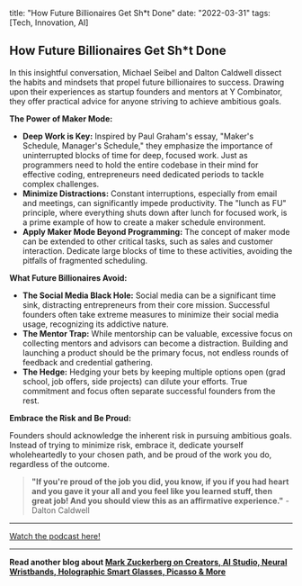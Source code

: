 

title: "How Future Billionaires Get Sh*t Done"
date: "2022-03-31"
tags: [Tech, Innovation, AI]


## How Future Billionaires Get Sh*t Done

In this insightful conversation, Michael Seibel and Dalton Caldwell dissect the habits and mindsets that propel future billionaires to success. Drawing upon their experiences as startup founders and mentors at Y Combinator, they offer practical advice for anyone striving to achieve ambitious goals. 

**The Power of Maker Mode:**

- **Deep Work is Key:** Inspired by Paul Graham's essay, "Maker's Schedule, Manager's Schedule," they emphasize the importance of uninterrupted blocks of time for deep, focused work. Just as programmers need to hold the entire codebase in their mind for effective coding, entrepreneurs need dedicated periods to tackle complex challenges. 
- **Minimize Distractions:** Constant interruptions, especially from email and meetings, can significantly impede productivity. The "lunch as FU" principle, where everything shuts down after lunch for focused work, is a prime example of how to create a maker schedule environment.
- **Apply Maker Mode Beyond Programming:** The concept of maker mode can be extended to other critical tasks, such as sales and customer interaction. Dedicate large blocks of time to these activities, avoiding the pitfalls of fragmented scheduling.

**What Future Billionaires Avoid:**

- **The Social Media Black Hole:** Social media can be a significant time sink, distracting entrepreneurs from their core mission. Successful founders often take extreme measures to minimize their social media usage, recognizing its addictive nature. 
- **The Mentor Trap:** While mentorship can be valuable, excessive focus on collecting mentors and advisors can become a distraction. Building and launching a product should be the primary focus, not endless rounds of feedback and credential gathering.
- **The Hedge:** Hedging your bets by keeping multiple options open (grad school, job offers, side projects) can dilute your efforts. True commitment and focus often separate successful founders from the rest.

**Embrace the Risk and Be Proud:**

Founders should acknowledge the inherent risk in pursuing ambitious goals.  Instead of trying to minimize risk, embrace it, dedicate yourself wholeheartedly to your chosen path, and be proud of the work you do, regardless of the outcome.

> **"If you're proud of the job you did, you know, if you if you had heart and you gave it your all and you feel like you learned stuff, then great job! And you should view this as an affirmative experience."** - Dalton Caldwell

---

<a href="https://youtube.com/watch?v=ephzgxgOjR0" target="_blank">Watch the podcast here!</a>


---

**Read another blog about [Mark Zuckerberg on Creators, AI Studio, Neural Wristbands, Holographic Smart Glasses, Picasso & More](./20240627-markzuckerberg-kallaway)**
